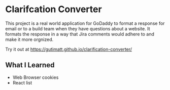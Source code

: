 # Clarifcation Converter 
This project is a real world application for GoDaddy to format a response for email or to a build team when they have questions about a website.  It formats the response in a way that Jira comments would adhere to and make it more orgnized.

Try it out at https://gutimatt.github.io/clarification-converter/

## What I Learned 
* Web Browser cookies
* React list 

